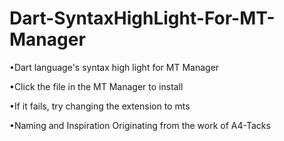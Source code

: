 # Dart-SyntaxHighLight-For-MT-Manager
•Dart language's syntax high light for MT Manager

•Click the file in the MT Manager to install

•If it fails, try changing the extension to mts

•Naming and Inspiration Originating from the work of A4-Tacks
